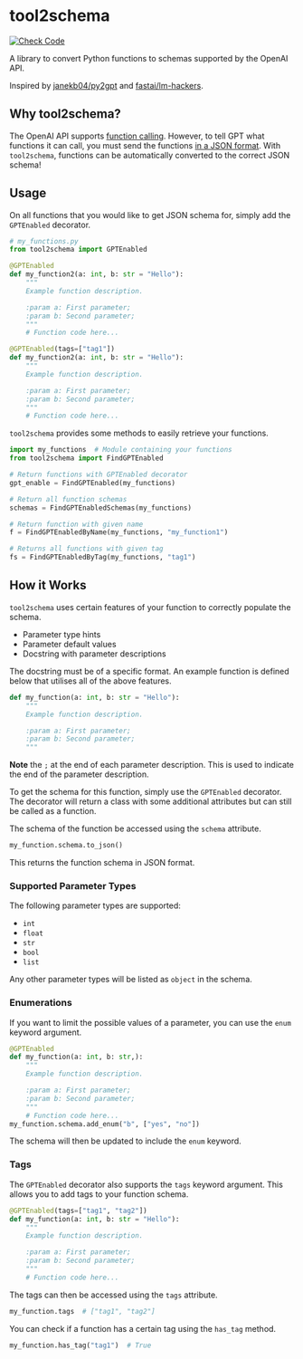 # tool2schema

[![Check Code](https://github.com/cadifyai/tool2schema/actions/workflows/python-package.yml/badge.svg?branch=main)](https://github.com/cadifyai/tool2schema/actions/workflows/python-package.yml)

A library to convert Python functions to schemas supported by the OpenAI API.

Inspired by [janekb04/py2gpt](https://github.com/janekb04/py2gpt) and [fastai/lm-hackers](https://github.com/fastai/lm-hackers).

## Why tool2schema?

The OpenAI API supports [function calling](https://platform.openai.com/docs/guides/function-calling). However, to tell GPT what functions it can call, you must send the functions [in a JSON format](https://platform.openai.com/docs/api-reference/chat/create#chat-create-tools). With `tool2schema`, functions can be automatically converted to the correct JSON schema!

## Usage

On all functions that you would like to get JSON schema for, simply add the `GPTEnabled` decorator.

```python
# my_functions.py
from tool2schema import GPTEnabled

@GPTEnabled
def my_function2(a: int, b: str = "Hello"):
    """
    Example function description.

    :param a: First parameter;
    :param b: Second parameter;
    """
    # Function code here...

@GPTEnabled(tags=["tag1"])
def my_function2(a: int, b: str = "Hello"):
    """
    Example function description.

    :param a: First parameter;
    :param b: Second parameter;
    """
    # Function code here...
```

`tool2schema` provides some methods to easily retrieve your functions.

```python
import my_functions  # Module containing your functions
from tool2schema import FindGPTEnabled

# Return functions with GPTEnabled decorator
gpt_enable = FindGPTEnabled(my_functions)

# Return all function schemas
schemas = FindGPTEnabledSchemas(my_functions)

# Return function with given name
f = FindGPTEnabledByName(my_functions, "my_function1")

# Returns all functions with given tag
fs = FindGPTEnabledByTag(my_functions, "tag1")
```

## How it Works

`tool2schema` uses certain features of your function to correctly populate the schema.

- Parameter type hints
- Parameter default values
- Docstring with parameter descriptions

The docstring must be of a specific format. An example function is defined below that utilises all of the above features.

```python
def my_function(a: int, b: str = "Hello"):
    """
    Example function description.

    :param a: First parameter;
    :param b: Second parameter;
    """
```

**Note** the `;` at the end of each parameter description. This is used to indicate the end of the parameter description.

To get the schema for this function, simply use the `GPTEnabled` decorator. The decorator will return a class with some additional attributes but can still be called as a function.

The schema of the function be accessed using the `schema` attribute.

```python
my_function.schema.to_json()
```

This returns the function schema in JSON format.

### Supported Parameter Types

The following parameter types are supported:

- `int`
- `float`
- `str`
- `bool`
- `list`

Any other parameter types will be listed as `object` in the schema.

### Enumerations

If you want to limit the possible values of a parameter, you can use the `enum` keyword argument.

```python
@GPTEnabled
def my_function(a: int, b: str,):
    """
    Example function description.

    :param a: First parameter;
    :param b: Second parameter;
    """
    # Function code here...
my_function.schema.add_enum("b", ["yes", "no"])
```

The schema will then be updated to include the `enum` keyword.

### Tags

The `GPTEnabled` decorator also supports the `tags` keyword argument. This allows you to add tags to your function schema.

```python
@GPTEnabled(tags=["tag1", "tag2"])
def my_function(a: int, b: str = "Hello"):
    """
    Example function description.

    :param a: First parameter;
    :param b: Second parameter;
    """
    # Function code here...
```

The tags can then be accessed using the `tags` attribute.

```python
my_function.tags  # ["tag1", "tag2"]
```

You can check if a function has a certain tag using the `has_tag` method.

```python
my_function.has_tag("tag1")  # True
```

